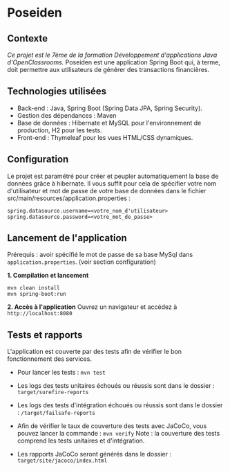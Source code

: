 # Poseiden

## Contexte

*Ce projet est le 7ème de la formation Développement d'applications Java d'OpenClassrooms.*
Poseiden est une application Spring Boot qui, à terme, doit permettre aux utilisateurs de générer des transactions financières.

## Technologies utilisées

- Back-end : Java, Spring Boot (Spring Data JPA, Spring Security).
- Gestion des dépendances : Maven
- Base de données : Hibernate et MySQL pour l'environnement de production, H2 pour les tests.
- Front-end : Thymeleaf pour les vues HTML/CSS dynamiques.

## Configuration
Le projet est paramétré pour créer et peupler automatiquement la base de données grâce à hibernate.
Il vous suffit pour cela de spécifier votre nom d'utilisateur et mot de passe de votre base de données dans le fichier src/main/resources/application.properties :
```
spring.datasource.username=<votre_nom_d'utilisateur>
spring.datasource.password=<votre_mot_de_passe>
```

## Lancement de l'application
Prérequis : avoir spécifié le mot de passe de sa base MySql dans ``application.properties``.
(voir section configuration)

**1. Compilation et lancement**
```
mvn clean install
mvn spring-boot:run
```

**2. Accès à l'application**
Ouvrez un navigateur et accédez à ``http://localhost:8080``

## Tests et rapports

L'application est couverte par des tests afin de vérifier le bon fonctionnement des services.

- Pour lancer les tests : ``mvn test``

- Les logs des tests unitaires échoués ou réussis sont dans le dossier : ``target/surefire-reports`` 

- Les logs des tests d'intégration échoués ou réussis sont dans le dossier : ``/target/failsafe-reports``

- Afin de vérifier le taux de couverture des tests avec JaCoCo, vous pouvez lancer la commande : ``mvn verify``
Note : la couverture des tests comprend les tests unitaires et d'intégration.

- Les rapports JaCoCo seront générés dans le dossier : ``target/site/jacoco/index.html``